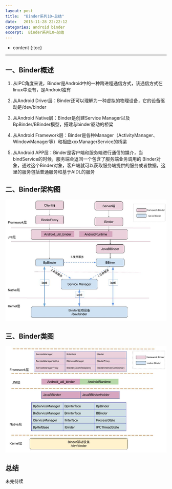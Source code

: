 ```yaml
---
layout: post
title:  "Binder系列10—总结"
date:   2015-11-28 22:22:12
categories: android binder
excerpt:  Binder系列10—总结
---
```


* content
{:toc}


---

## 一、Binder概述

1. 从IPC角度来说，Binder是Android中的一种跨进程通信方式，该通信方式在linux中没有，是Android独有

2. 从Android Driver层：Binder还可以理解为一种虚拟的物理设备，它的设备驱动是/dev/binder

3. 从Android Native层：Binder是创建Service Manager以及BpBinder/BBinder模型，搭建与binder驱动的桥梁

4. 从Android Framework层：Binder是各种Manager（ActivityManager、WindowManager等）和相应xxxManagerService的桥梁

5. 从Android APP层：Binder是客户端和服务端进行通信的媒介，当bindService的时候，服务端会返回一个包含了服务端业务调用的 Binder对象，通过这个Binder对象，客户端就可以获取服务端提供的服务或者数据，这里的服务包括普通服务和基于AIDL的服务

## 二、Binder架构图

![binder_arch](\images\binder\java_binder\java_binder.jpg)


## 三、Binder类图

![java_binder_framework](\images\binder\java_binder_framework.jpg)


## 总结

未完待续

